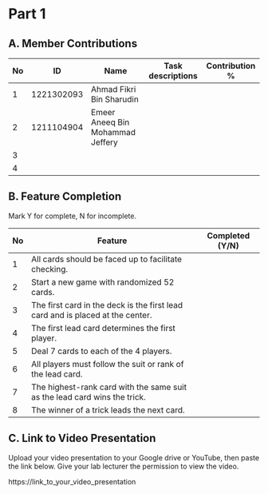 # Part 1

## A. Member Contributions

No | ID         | Name | Task descriptions          | Contribution %
-- | ---------- | ---- | -------------------------- | -------------- |
1  | 1221302093 | Ahmad Fikri Bin Sharudin          |                |
2  | 1211104904 | Emeer Aneeq Bin Mohammad Jeffery  |                |
3  |            |      |                            |
4  |            |      |                            |


## B. Feature Completion

Mark Y for complete, N for incomplete.

No | Feature                                                                         | Completed (Y/N)
-- | ------------------------------------------------------------------------------- | ---------------
1  | All cards should be faced up to facilitate checking.                            |
2  | Start a new game with randomized 52 cards.                                      |
3  | The first card in the deck is the first lead card and is placed at the center.  |
4  | The first lead card determines the first player.                                |
5  | Deal 7 cards to each of the 4 players.                                          |
6  | All players must follow the suit or rank of the lead card.                      |
7  | The highest-rank card with the same suit as the lead card wins the trick.       |
8  | The winner of a trick leads the next card.                                      |


## C. Link to Video Presentation

Upload your video presentation to your Google drive or YouTube, then paste the link below. Give your lab lecturer the permission to view the video.

https://link_to_your_video_presentation

